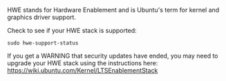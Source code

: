 HWE stands for Hardware Enablement and is Ubuntu's term for kernel and graphics driver support.

Check to see if your HWE stack is supported:
```
sudo hwe-support-status
```

If you get a WARNING that security updates have ended, you may need to upgrade your HWE stack using the instructions here:  
https://wiki.ubuntu.com/Kernel/LTSEnablementStack